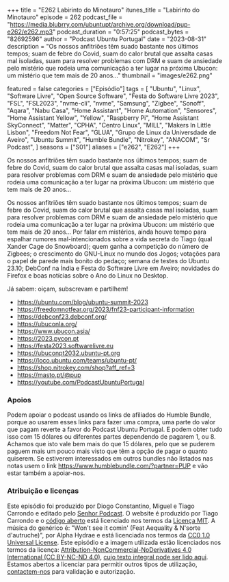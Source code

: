 +++
title = "E262 Labirinto do Minotauro"
itunes_title = "Labirinto do Minotauro"
episode = 262
podcast_file = "https://media.blubrry.com/ubuntupt/archive.org/download/pup-e262/e262.mp3"
podcast_duration = "0:57:25"
podcast_bytes = "82692596"
author = "Podcast Ubuntu Portugal"
date = "2023-08-31"
description = "Os nossos anfitriões têm suado bastante nos últimos tempos; suam de febre do Covid, suam do calor brutal que assalta casas mal isoladas, suam para resolver problemas com DRM e suam de ansiedade pelo mistério que rodeia uma comunicação a ter lugar na próxima Ubucon: um mistério que tem mais de 20 anos..."
thumbnail = "images/e262.png"

featured = false
categories = ["Episódio"]
tags = [
  "Ubuntu",
  "Linux",
  "Software Livre",
  "Open Source Software",
  "Festa do Software Livre 2023",
  "FSL",
  "FSL2023",
  "nvme-cli",
  "nvme",
  "Samsung",
  "Zigbee",
  "Sonoff",
  "Aqara",
  "Nabu Casa",
  "Home Assistant",
  "Home Automation",
  "Sensores",
  "Home Assistant Yellow",
  "Yellow",
  "Raspberry Pi",
  "Home Assistant SkyConnect",
  "Matter",
  "CPHA",
  "Centro Linux",
  "MILL",
  "Makers In Little Lisbon",
  "Freedom Not Fear",
  "GLUA",
  "Grupo de Linux da Universdade de Aveiro",
  "Ubuntu Summit",
  "Humble Bundle",
  "Nitrokey",
  "ANACOM",
  "Sr Podcast",
]
seasons = ["S01"]
aliases = ["e262", "E262"]
+++

Os nossos anfitriões têm suado bastante nos últimos tempos; suam de febre do Covid, suam do calor brutal que assalta casas mal isoladas, suam para resolver problemas com DRM e suam de ansiedade pelo mistério que rodeia uma comunicação a ter lugar na próxima Ubucon: um mistério que tem mais de 20 anos...

Os nossos anfitriões têm suado bastante nos últimos tempos; suam de febre do Covid, suam do calor brutal que assalta casas mal isoladas, suam para resolver problemas com DRM e suam de ansiedade pelo mistério que rodeia uma comunicação a ter lugar na próxima Ubucon: um mistério que tem mais de 20 anos...
Por falar em mistérios, ainda houve tempo para espalhar rumores mal-intencionados sobre a vida secreta do Tiago (qual Xander Cage do Snowboard); quem ganha a competição do número de Zigbees; o crescimento do GNU-Linux no mundo dos Jogos; votações para o papel de parede mais bonito do pedaço; semana de testes do Ubuntu 23.10; DebConf na Índia e Festa do Software Livre em Aveiro; novidades do Firefox e boas notícias sobre o Ano do Linux no Desktop.

Já sabem: oiçam, subscrevam e partilhem!

* https://ubuntu.com/blog/ubuntu-summit-2023
* https://freedomnotfear.org/2023/fnf23-participant-information
* https://debconf23.debconf.org/
* https://ubuconla.org/
* https://www.ubucon.asia/
* https://2023.pycon.pt
* https://festa2023.softwarelivre.eu
* https://ubuconpt2032.ubuntu-pt.org
* https://loco.ubuntu.com/teams/ubuntu-pt/
* https://shop.nitrokey.com/shop?aff_ref=3
* https://masto.pt/@pup
* https://youtube.com/PodcastUbuntuPortugal


### Apoios
Podem apoiar o podcast usando os links de afiliados do Humble Bundle, porque ao usarem esses links para fazer uma compra, uma parte do valor que pagam reverte a favor do Podcast Ubuntu Portugal.
E podem obter tudo isso com 15 dólares ou diferentes partes dependendo de pagarem 1, ou 8.
Achamos que isto vale bem mais do que 15 dólares, pelo que se puderem paguem mais um pouco mais visto que têm a opção de pagar o quanto quiserem.
Se estiverem interessados em outros bundles não listados nas notas usem o link https://www.humblebundle.com/?partner=PUP e vão estar também a apoiar-nos.

### Atribuição e licenças
Este episódio foi produzido por Diogo Constantino, Miguel e Tiago Carrondo e editado pelo [Senhor Podcast](https://senhorpodcast.pt/).
O website é produzido por Tiago Carrondo e o [código aberto](https://gitlab.com/podcastubuntuportugal/website) está licenciado nos termos da [Licença MIT](https://gitlab.com/podcastubuntuportugal/website/main/LICENSE).
A música do genérico é: "Won't see it comin' (Feat Aequality & N'sorte d'autruche)", por Alpha Hydrae e está licenciada nos termos da [CC0 1.0 Universal License](https://creativecommons.org/publicdomain/zero/1.0/).
Este episódio e a imagem utilizada estão licenciados nos termos da licença: [Attribution-NonCommercial-NoDerivatives 4.0 International (CC BY-NC-ND 4.0)](https://creativecommons.org/licenses/by-nc-nd/4.0/), [cujo texto integral pode ser lido aqui](https://creativecommons.org/licenses/by-nc-nd/4.0/legalcode). Estamos abertos a licenciar para permitir outros tipos de utilização, [contactem-nos](https://podcastubuntuportugal.org/contactos) para validação e autorização.

